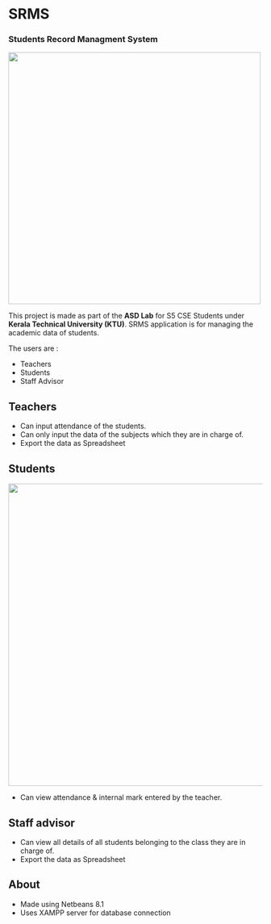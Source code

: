 # SRMS
### Students Record Managment System
 
<img src="https://github.com/aromalanil/SRMS/blob/master/src/art/demo.jpg" width="500">

This project is made as part of the **ASD Lab** for S5 CSE Students under **Kerala Technical University (KTU)**.
SRMS application is for managing the academic data of students.

The users are :
* Teachers
* Students
* Staff Advisor

## Teachers

* Can input attendance of the students.
* Can only input the data of the subjects which they are in charge of.
* Export the data as Spreadsheet

## Students

<img src="https://github.com/aromalanil/SRMS/blob/master/src/art/demo_student.jpg" width="600">

* Can view attendance & internal mark entered by the teacher.

## Staff advisor

* Can view all details of all students belonging to the class they are in charge of.
* Export the data as Spreadsheet


## About

* Made using Netbeans 8.1
* Uses XAMPP server for database connection
